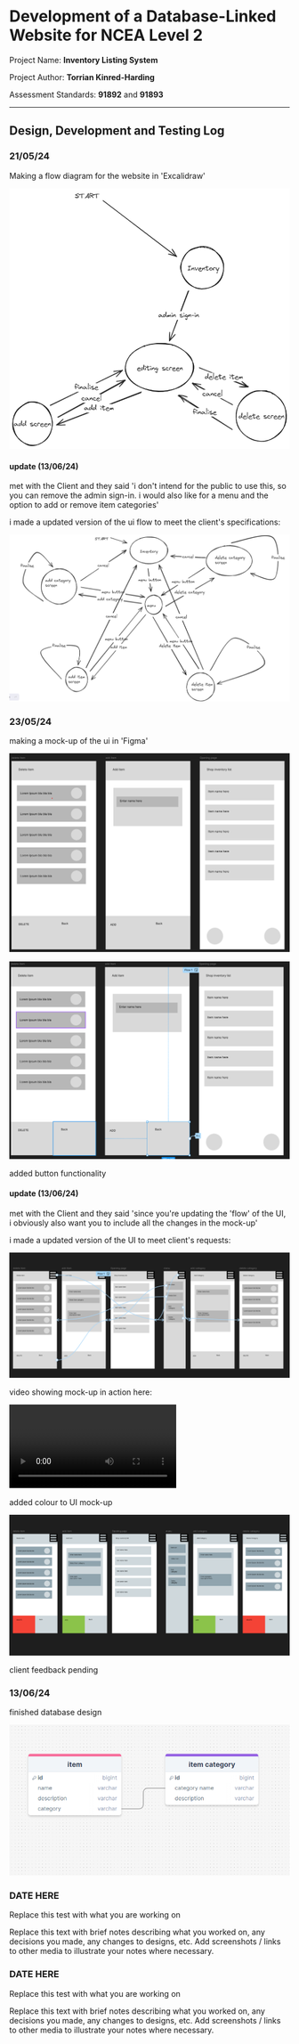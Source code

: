 # Development of a Database-Linked Website for NCEA Level 2

Project Name: **Inventory Listing System**

Project Author: **Torrian Kinred-Harding**

Assessment Standards: **91892** and **91893**


-------------------------------------------------

## Design, Development and Testing Log

### 21/05/24

Making a flow diagram for the website in 'Excalidraw' 

![Flow diagram v1](images/flowv1.png)


#### update (13/06/24)

met with the Client and they said 'i don't intend for the public to use this, so you can remove the admin sign-in. i would also like for a menu and the option to add or remove item categories'


i made a updated version of the ui flow to meet the client's specifications:

![Flow diagram v2](images/flowv2.png)

### 23/05/24

making a mock-up of the ui in 'Figma'

![Ui Design v1](images/uimock_upv1.png)



![Ui Design v2](images/uimock_upv2.png)

added button functionality

#### update (13/06/24)

met with the Client and they said 'since you're updating the 'flow' of the UI, i obviously also want you to include all the changes in the mock-up'


i made a updated version of the UI to meet client's requests:

![UI Design v3](images/uimockupv3.png)

video showing mock-up in action here:

<video src="videos/Ui demo.mp4" controls title="Title"></video>

added colour to UI mock-up

![UI colour design v1](images/uicolourv1.png)

client feedback pending

### 13/06/24

finished database design

![Database design](images/databasedesign.png)

### DATE HERE

Replace this test with what you are working on

Replace this text with brief notes describing what you worked on, any decisions you made, any changes to designs, etc. Add screenshots / links to other media to illustrate your notes where necessary.

### DATE HERE

Replace this test with what you are working on

Replace this text with brief notes describing what you worked on, any decisions you made, any changes to designs, etc. Add screenshots / links to other media to illustrate your notes where necessary.